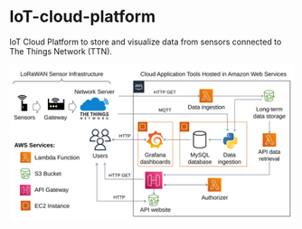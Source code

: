 # IoT-cloud-platform
IoT Cloud Platform to store and visualize data from sensors connected to The Things Network (TTN).

<img src="./images/diagram.svg">

